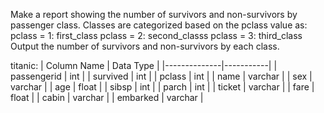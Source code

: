 Make a report showing the number of survivors and non-survivors by passenger class.
Classes are categorized based on the pclass value as:
pclass = 1: first_class
pclass = 2: second_classs
pclass = 3: third_class
Output the number of survivors and non-survivors by each class.

titanic:
| Column Name  | Data Type |
|--------------|-----------|
| passengerid  | int       |
| survived     | int       |
| pclass       | int       |
| name         | varchar   |
| sex          | varchar   |
| age          | float     |
| sibsp        | int       |
| parch        | int       |
| ticket       | varchar   |
| fare         | float     |
| cabin        | varchar   |
| embarked     | varchar   |

```

```
